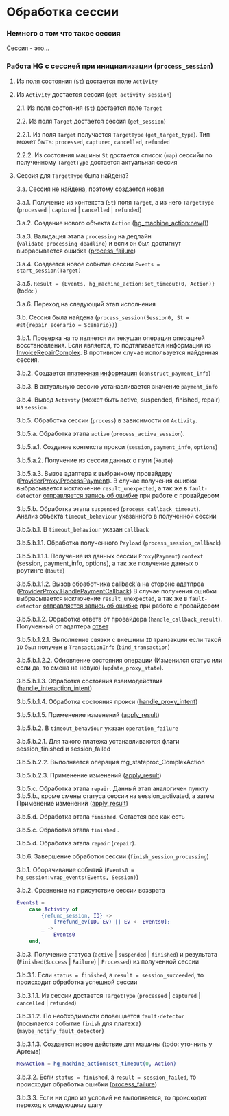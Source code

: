 # Обработка сессии

### Немного о том что такое сессия

Сессия - это...

### Работа HG с сессией при инициализации (`process_session`)

1. Из поля состояния (`St`) достается поле `Activity`

2. Из `Activity` достается сессия (`get_activity_session`)

    2.1. Из поля состояния (`St`) достается поле `Target`

    2.2. Из поля `Target` достается сессия (`get_session`)

    2.2.1. Из поля `Target` получается `TargetType` (`get_target_type`).
    Тип может быть: `processed`, `captured`, `cancelled`, `refunded`

    2.2.2. Из состояния машины `St` достается список (`map`) сессийи по
    полученному `TargetType` достается актуальная сессия

3. Сессия для `TargetType` была найдена?

    3.а. Сессия не найдена, поэтому создается новая

    3.а.1. Получение из контекста (`St`) поля `Target`, а из него `TargetType` (`processed` | `captured` | `cancelled` | `refunded`)

    3.а.2. Создание нового объекта `Action` ([hg_machine_action:new()](https://github.com/valitydev/machinegun-proto/blob/master/proto/state_processing.thrift#L320))

    3.а.3. Валидация этапа `processing` на дедлайн (`validate_processing_deadline`)
    и если он был достигнут выбрасывается ошибка ([process_failure](../../meta/process_failure.md))

    3.а.4. Создается новое событие сессии `Events = start_session(Target)`

    3.а.5. `Result = {Events, hg_machine_action:set_timeout(0, Action)}` (todo: )

    3.а.6. Переход на следующий этап исполнения

    3.b. Сессия была найдена (`process_session(Session0, St = #st{repair_scenario = Scenario})`)

    3.b.1. Проверка на то является ли текущая операция операцией восстановления.
    Если является, то подтягивается информация из [InvoiceRepairComplex](https://github.com/valitydev/damsel/blob/master/proto/payment_processing.thrift#L876).
    В противном случае используется найденная сессия.

    3.b.2. Создается [платежная информация](https://github.com/valitydev/damsel/blob/master/proto/proxy_provider.thrift#L189) (`construct_payment_info`)

    3.b.3. В актуальную сессию устанавливается значение `payment_info`

    3.b.4. Вывод `Activity` (может быть active, suspended, finished, repair) из `session`. 

    3.b.5. Обработка сессии (`process`) в зависимости от `Activity`.

    3.b.5.a. Обработка этапа `active` (`process_active_session`). 

    3.b.5.a.1. Создание контекста прокси (`session`, `payment_info`, `options`)

    3.b.5.a.2. Получение из сессии данных о пути (`Route`)

    3.b.5.a.3. Вызов адаптера к выбранному провайдеру ([ProviderProxy.ProcessPayment](https://github.com/valitydev/damsel/blob/master/proto/proxy_provider.thrift#L341)).
    В случае получения ошибки выбрасывается исключение `result_unexpected`, а так же 
    в `fault-detector` [отправляется запись об ошибке](../../meta/notify_fault_detector.md) при работе с провайдером

    3.b.5.b. Обработка этапа `suspended` (`process_callback_timeout`). 
    Анализ объекта `timeout_behaviour` указанного в полученной сессии

    3.b.5.b.1. В `timeout_behaviour` указан `callback` 

    3.b.5.b.1.1. Обработка полученного `Payload` (`process_session_callback`)

    3.b.5.b.1.1.1. Получение из данных сессии `Proxy`(`Payment`) `context` (session, payment_info, options),
    а так же получение данных о роутинге (`Route`)
    
    3.b.5.b.1.1.2. Вызов обработчика callback'a на стороне адатпреа 
    ([ProviderProxy.HandlePaymentCallback](https://github.com/valitydev/damsel/blob/master/proto/proxy_provider.thrift#L346))
    В случае получения ошибки выбрасывается исключение `result_unexpected`, а так же
    в `fault-detector` [отправляется запись об ошибке](../../meta/notify_fault_detector.md) при работе с провайдером

    3.b.5.b.1.2. Обработка ответа от провайдера (`handle_callback_result`). Полученный
    от адаптера [ответ](https://github.com/valitydev/damsel/blob/master/proto/proxy_provider.thrift#L297)

    3.b.5.b.1.2.1. Выполнение связки с внешним `ID` транзакции если такой `ID` был получен в `TransactionInfo` (`bind_transaction`)

    3.b.5.b.1.2.2. Обновление состояния операции (Изменился статус или если да, то смена на новую) 
    (`update_proxy_state`). 
    
    3.b.5.b.1.3. Обработка состояния взаимодействия ([handle_interaction_intent](../../meta/handle_interation_intent.md))
    
    3.b.5.b.1.4. Обработка состояния прокси ([handle_proxy_intent]())
    
    3.b.5.b.1.5. Применение изменений ([apply_result](../../meta/apply_result.md))

    3.b.5.b.2. В `timeout_behaviour` указан `operation_failure`

    3.b.5.b.2.1. Для такого платежа устанавливаются флаги session_finished и session_failed

    3.b.5.b.2.2. Выполняется операция mg_stateproc_ComplexAction

    3.b.5.b.2.3. Применение изменений ([apply_result](../../meta/apply_result.md))

    3.b.5.c. Обработка этапа `repair`. Данный этап аналогичен пункту 3.b.5.b., 
    кроме смены статуса сессии на session_activated, а затем Применение 
    изменений ([apply_result](../../meta/apply_result.md))

    3.b.5.d. Обработка этапа `finished`. Остается все как есть

    3.b.5.c. Обработка этапа `finished` . 

    3.b.5.d. Обработка этапа `repair` (`repair`). 
    
    3.b.6. Завершение обработки сессии (`finish_session_processing`)

    3.b.1. Оборачивание событий (`Events0 = hg_session:wrap_events(Events, Session)`)

    3.b.2. Сравнение на присутствие сессии возврата
    ```erlang
    Events1 =
        case Activity of
            {refund_session, ID} ->
                [?refund_ev(ID, Ev) || Ev <- Events0];
            _ ->
                Events0
        end,
    ```
 
    3.b.3. Получение статуса (`active` | `suspended` | `finished`) 
    и результата (`Finished`(`Success` | `Failure`) | `Processed`) из полученной сессии
 
    3.b.3.1. Если `status = finished`, а `result = session_succeeded`, то происходит обработка
    успешной сессии

    3.b.3.1.1. Из сессии достается `TargetType` (`processed` | `captured` | `cancelled` | `refunded`)

    3.b.3.1.2. По необходимости оповещается `fault-detector` 
    (посылается событие `finish` для платежа) (`maybe_notify_fault_detector`)

    3.b.3.1.3. Создается новое действие для машины (todo: уточнить у Артема)
    ```erlang
    NewAction = hg_machine_action:set_timeout(0, Action)
    ```

    3.b.3.2. Если `status = finished`, а `result = session_failed`, то происходит обработка
    ошибки ([process_failure](../../meta/process_failure.md))

    3.b.3.3. Если ни одно из условий не выполняется, то происходит переход к следующему шагу

    